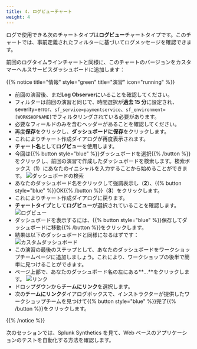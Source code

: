 ```yaml
---
title: 4. ログビューチャート
weight: 4
---
```


ログで使用できる次のチャートタイプは**ログビュー**チャートタイプです。このチャートでは、事前定義されたフィルターに基づいてログメッセージを確認できます。

前回のログタイムラインチャートと同様に、このチャートのバージョンをカスタマーヘルスサービスダッシュボードに追加します：

{{% notice title="情報" style="green" title="演習" icon="running" %}}

- 前回の演習後、まだ**Log Observer**にいることを確認してください。
- フィルターは前回の演習と同じで、時間選択が**過去 15 分**に設定され、severity=error、`sf_service=paymentservice`、`sf_environment=[WORKSHOPNAME]`でフィルタリングされている必要があります。
- 必要なフィールドのみを含むヘッダーがあることを確認してください。
- 再度**保存**をクリックし、**ダッシュボードに保存**をクリックします。
- これによりチャート作成ダイアログが再度表示されます。
- **チャート名**として**ログビュー**を使用します。
- 今回は{{% button style="blue" %}}ダッシュボードを選択{{% /button %}}をクリックし、前回の演習で作成したダッシュボードを検索します。検索ボックス（**1**）にあなたのイニシャルを入力することから始めることができます。
  ![ダッシュボードの検索](../images/search-dashboard.png)
- あなたのダッシュボード名をクリックして強調表示し（**2**）、{{% button style="blue" %}}OK{{% /button %}}（**3**）をクリックします。
- これによりチャート作成ダイアログに戻ります。
- **チャートタイプ**として**ログビュー**が選択されていることを確認します。
  ![ログビュー](../images/log-view.png?classes=left&width=30vw)
- ダッシュボードを表示するには、{{% button style="blue" %}}保存してダッシュボードに移動{{% /button %}}をクリックします。
- 結果は以下のダッシュボードと同様になるはずです：
  ![カスタムダッシュボード](../images/log-observer-custom-dashboard.png)
- この演習の最後のステップとして、あなたのダッシュボードをワークショップチームページに追加しましょう。これにより、ワークショップの後半で簡単に見つけることができます。
- ページ上部で、あなたのダッシュボード名の左にある**_..._**をクリックします。
  ![リンク](../images/linking.png)
- ドロップダウンから**チームにリンク**を選択します。
- 次の**チームにリンク**ダイアログボックスで、インストラクターが提供したワークショップチームを見つけて{{% button style="blue" %}}完了{{% /button %}}をクリックします。

{{% /notice %}}

次のセッションでは、Splunk Synthetics を見て、Web ベースのアプリケーションのテストを自動化する方法を確認します。
